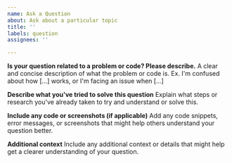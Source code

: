 ```yaml
---
name: Ask a Question
about: Ask about a particular topic
title: ''
labels: question
assignees: ''

---
```


**Is your question related to a problem or code? Please describe.**
A clear and concise description of what the problem or code is. Ex. I'm confused about how [...] works, or I'm facing an issue when [...]

**Describe what you've tried to solve this question**
Explain what steps or research you've already taken to try and understand or solve this.

**Include any code or screenshots (if applicable)**
Add any code snippets, error messages, or screenshots that might help others understand your question better.

**Additional context**
Include any additional context or details that might help get a clearer understanding of your question.
